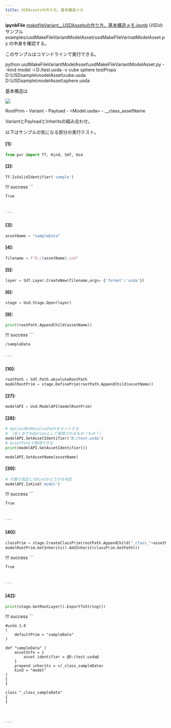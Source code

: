 ```yaml
---
title: USDAssetsの作り方、基本構造メモ
---
```

**ipynbFile** [makefileVariant__USDAssetsの作り方、基本構造メモ.ipynb](https://github.com/fereria/reincarnation_tech/blob/master/notebooks/USD/makefileVariant__USDAssetsの作り方、基本構造メモ.ipynb)
USDのサンプル examples/usdMakeFileVariantModelAsset/usdMakeFIleVarinatModelAsset.py
の中身を確認する。

このサンプルはコマンドラインで実行できる。

python usdMakeFileVariantModelAsset\usdMakeFileVariantModelAsset.py  --kind model  -i D:/test.usda -v cube sphere testProps D:\USDsample\modelAsset\cube.usda D:\USDsample\modelAsset\sphere.usda

基本構造は

![](https://gyazo.com/1ae86bbb15940f345a30dbd468a968a7.png)

RootPrim - Variant - Payload - <Model.usda>
         - __class_assetName
         
VariantとPayloadとInheritsの組み合わせ。

以下はサンプルの気になる部分の実行テスト。


#### [1]:


```python
from pxr import Tf, Kind, Sdf, Usd 
```


#### [2]:


```python
Tf.IsValidIdentifier('sample')
```

!!! success
    ```




    True



    ```


#### [3]:


```python
assetName = "sampleData"
```


#### [4]:


```python
filename = f"D:/{assetName}.usd"
```


#### [5]:


```python
layer = Sdf.Layer.CreateNew(filename,args= {'format':'usda'})
```


#### [6]:


```python
stage = Usd.Stage.Open(layer)

```


#### [9]:


```python
print(rootPath.AppendChild(assetName))
```

!!! success
    ```

    /sampleData
    

    ```


#### [10]:


```python
rootPath = Sdf.Path.absoluteRootPath
modelRootPrim = stage.DefinePrim(rootPath.AppendChild(assetName))
```


#### [27]:


```python
modelAPI = Usd.ModelAPI(modelRootPrim)
```


#### [28]:


```python
# Option用のResolvePathをセットする
# （あくまでもOptionとして使用されるもの？もの？）
modelAPI.SetAssetIdentifier('D:/test.usda')
# AssetPathで取得できる
print(modelAPI.GetAssetIdentifier())

modelAPI.SetAssetName(assetName)
```


#### [39]:


```python
# 引数で指定したKindかどうかを判定
modelAPI.IsKind('model')
```

!!! success
    ```




    True



    ```


#### [40]:


```python
classPrim = stage.CreateClassPrim(rootPath.AppendChild("_class_"+assetName))
modelRootPrim.GetInherits().AddInherit(classPrim.GetPath())
```

!!! success
    ```




    True



    ```


#### [42]:


```python
print(stage.GetRootLayer().ExportToString())
```

!!! success
    ```

    #usda 1.0
    (
        defaultPrim = "sampleData"
    )
    
    def "sampleData" (
        assetInfo = {
            asset identifier = @D:/test.usda@
        }
        prepend inherits = </_class_sampleData>
        kind = "model"
    )
    {
    }
    
    class "_class_sampleData"
    {
    }
    
    
    

    ```